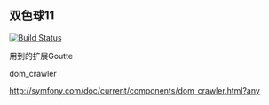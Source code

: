## 双色球11


[![Build Status](https://www.travis-ci.org/wangzhoudong/laravel-caipiao.svg?branch=master)](https://www.travis-ci.org/wangzhoudong/laravel-caipiao)

用到的扩展Goutte

dom_crawler

http://symfony.com/doc/current/components/dom_crawler.html?any

